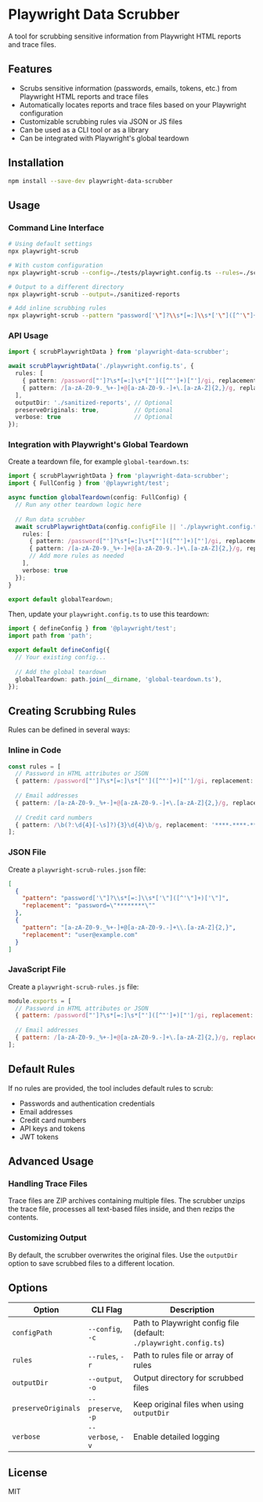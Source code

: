# Playwright Data Scrubber

A tool for scrubbing sensitive information from Playwright HTML reports and trace files.

## Features

- Scrubs sensitive information (passwords, emails, tokens, etc.) from Playwright HTML reports and trace files
- Automatically locates reports and trace files based on your Playwright configuration
- Customizable scrubbing rules via JSON or JS files
- Can be used as a CLI tool or as a library
- Can be integrated with Playwright's global teardown

## Installation

```bash
npm install --save-dev playwright-data-scrubber
```

## Usage

### Command Line Interface

```bash
# Using default settings
npx playwright-scrub

# With custom configuration
npx playwright-scrub --config=./tests/playwright.config.ts --rules=./scrub-rules.json

# Output to a different directory
npx playwright-scrub --output=./sanitized-reports

# Add inline scrubbing rules
npx playwright-scrub --pattern "password['\"]?\\s*[=:]\\s*['\"]([^'\"]+)['\"]" "password=\\\"********\\\""
```

### API Usage

```typescript
import { scrubPlaywrightData } from 'playwright-data-scrubber';

await scrubPlaywrightData('./playwright.config.ts', {
  rules: [
    { pattern: /password["']?\s*[=:]\s*["']([^"']+)["']/gi, replacement: 'password="********"' },
    { pattern: /[a-zA-Z0-9._%+-]+@[a-zA-Z0-9.-]+\.[a-zA-Z]{2,}/g, replacement: 'user@example.com' },
  ],
  outputDir: './sanitized-reports', // Optional
  preserveOriginals: true,          // Optional
  verbose: true                     // Optional
});
```

### Integration with Playwright's Global Teardown

Create a teardown file, for example `global-teardown.ts`:

```typescript
import { scrubPlaywrightData } from 'playwright-data-scrubber';
import { FullConfig } from '@playwright/test';

async function globalTeardown(config: FullConfig) {
  // Run any other teardown logic here
  
  // Run data scrubber
  await scrubPlaywrightData(config.configFile || './playwright.config.ts', {
    rules: [
      { pattern: /password["']?\s*[=:]\s*["']([^"']+)["']/gi, replacement: 'password="********"' },
      { pattern: /[a-zA-Z0-9._%+-]+@[a-zA-Z0-9.-]+\.[a-zA-Z]{2,}/g, replacement: 'user@example.com' },
      // Add more rules as needed
    ],
    verbose: true
  });
}

export default globalTeardown;
```

Then, update your `playwright.config.ts` to use this teardown:

```typescript
import { defineConfig } from '@playwright/test';
import path from 'path';

export default defineConfig({
  // Your existing config...
  
  // Add the global teardown
  globalTeardown: path.join(__dirname, 'global-teardown.ts'),
});
```

## Creating Scrubbing Rules

Rules can be defined in several ways:

### Inline in Code

```typescript
const rules = [
  // Password in HTML attributes or JSON
  { pattern: /password["']?\s*[=:]\s*["']([^"']+)["']/gi, replacement: 'password="********"' },
  
  // Email addresses
  { pattern: /[a-zA-Z0-9._%+-]+@[a-zA-Z0-9.-]+\.[a-zA-Z]{2,}/g, replacement: 'user@example.com' },
  
  // Credit card numbers
  { pattern: /\b(?:\d{4}[-\s]?){3}\d{4}\b/g, replacement: '****-****-****-****' },
];
```

### JSON File

Create a `playwright-scrub-rules.json` file:

```json
[
  {
    "pattern": "password['\"]?\\s*[=:]\\s*['\"]([^'\"]+)['\"]",
    "replacement": "password=\"********\""
  },
  {
    "pattern": "[a-zA-Z0-9._%+-]+@[a-zA-Z0-9.-]+\\.[a-zA-Z]{2,}",
    "replacement": "user@example.com"
  }
]
```

### JavaScript File

Create a `playwright-scrub-rules.js` file:

```javascript
module.exports = [
  // Password in HTML attributes or JSON
  { pattern: /password["']?\s*[=:]\s*["']([^"']+)["']/gi, replacement: 'password="********"' },
  
  // Email addresses
  { pattern: /[a-zA-Z0-9._%+-]+@[a-zA-Z0-9.-]+\.[a-zA-Z]{2,}/g, replacement: 'user@example.com' },
];
```

## Default Rules

If no rules are provided, the tool includes default rules to scrub:

- Passwords and authentication credentials
- Email addresses
- Credit card numbers
- API keys and tokens
- JWT tokens

## Advanced Usage

### Handling Trace Files

Trace files are ZIP archives containing multiple files. The scrubber unzips the trace file, processes all text-based files inside, and then rezips the contents.

### Customizing Output

By default, the scrubber overwrites the original files. Use the `outputDir` option to save scrubbed files to a different location.

## Options

| Option | CLI Flag | Description |
|--------|----------|-------------|
| `configPath` | `--config`, `-c` | Path to Playwright config file (default: `./playwright.config.ts`) |
| `rules` | `--rules`, `-r` | Path to rules file or array of rules |
| `outputDir` | `--output`, `-o` | Output directory for scrubbed files |
| `preserveOriginals` | `--preserve`, `-p` | Keep original files when using `outputDir` |
| `verbose` | `--verbose`, `-v` | Enable detailed logging |

## License

MIT
